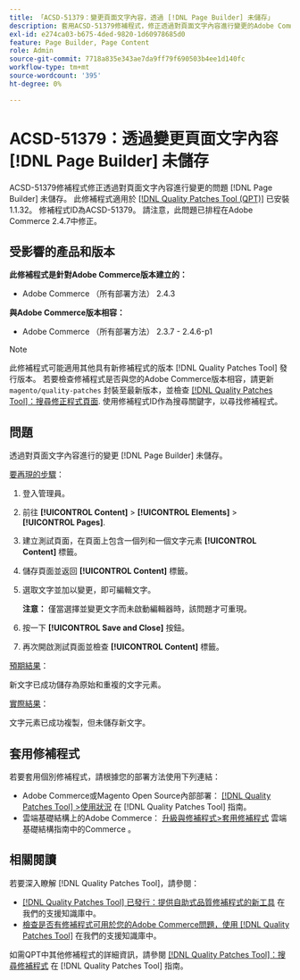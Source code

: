 ```yaml
---
title: 「ACSD-51379：變更頁面文字內容，透過 [!DNL Page Builder] 未儲存」
description: 套用ACSD-51379修補程式，修正透過對頁面文字內容進行變更的Adobe Commerce問題。 [!DNL Page Builder] 未儲存。
exl-id: e274ca03-b675-4ded-9820-1d60978685d0
feature: Page Builder, Page Content
role: Admin
source-git-commit: 7718a835e343ae7da9ff79f690503b4ee1d140fc
workflow-type: tm+mt
source-wordcount: '395'
ht-degree: 0%

---
```


# ACSD-51379：透過變更頁面文字內容 [!DNL Page Builder] 未儲存

ACSD-51379修補程式修正透過對頁面文字內容進行變更的問題 [!DNL Page Builder] 未儲存。 此修補程式適用於 [[!DNL Quality Patches Tool (QPT)]](/help/announcements/adobe-commerce-announcements/magento-quality-patches-released-new-tool-to-self-serve-quality-patches.md) 已安裝1.1.32。 修補程式ID為ACSD-51379。 請注意，此問題已排程在Adobe Commerce 2.4.7中修正。

## 受影響的產品和版本

**此修補程式是針對Adobe Commerce版本建立的：**

* Adobe Commerce （所有部署方法） 2.4.3

**與Adobe Commerce版本相容：**

* Adobe Commerce （所有部署方法） 2.3.7 - 2.4.6-p1

>[!NOTE]
>
>此修補程式可能適用其他具有新修補程式的版本 [!DNL Quality Patches Tool] 發行版本。 若要檢查修補程式是否與您的Adobe Commerce版本相容，請更新 `magento/quality-patches` 封裝至最新版本，並檢查 [[!DNL Quality Patches Tool]：搜尋修正程式頁面](https://experienceleague.adobe.com/tools/commerce-quality-patches/index.html). 使用修補程式ID作為搜尋關鍵字，以尋找修補程式。

## 問題

透過對頁面文字內容進行的變更 [!DNL Page Builder] 未儲存。

<u>要再現的步驟</u>：

1. 登入管理員。
1. 前往 **[!UICONTROL Content]** > **[!UICONTROL Elements]** > **[!UICONTROL Pages]**.
1. 建立測試頁面，在頁面上包含一個列和一個文字元素 **[!UICONTROL Content]** 標籤。
1. 儲存頁面並返回 **[!UICONTROL Content]** 標籤。
1. 選取文字並加以變更，即可編輯文字。

   **注意：** 僅當選擇並變更文字而未啟動編輯器時，該問題才可重現。

1. 按一下 **[!UICONTROL Save and Close]** 按鈕。
1. 再次開啟測試頁面並檢查 **[!UICONTROL Content]** 標籤。

<u>預期結果</u>：

新文字已成功儲存為原始和重複的文字元素。

<u>實際結果</u>：

文字元素已成功複製，但未儲存新文字。

## 套用修補程式

若要套用個別修補程式，請根據您的部署方法使用下列連結：

* Adobe Commerce或Magento Open Source內部部署： [[!DNL Quality Patches Tool] >使用狀況](https://experienceleague.adobe.com/docs/commerce-operations/tools/quality-patches-tool/usage.html) 在 [!DNL Quality Patches Tool] 指南。
* 雲端基礎結構上的Adobe Commerce： [升級與修補程式>套用修補程式](https://experienceleague.adobe.com/docs/commerce-cloud-service/user-guide/develop/upgrade/apply-patches.html) 雲端基礎結構指南中的Commerce 。

## 相關閱讀

若要深入瞭解 [!DNL Quality Patches Tool]，請參閱：

* [[!DNL Quality Patches Tool] 已發行：提供自助式品質修補程式的新工具](/help/announcements/adobe-commerce-announcements/magento-quality-patches-released-new-tool-to-self-serve-quality-patches.md) 在我們的支援知識庫中。
* [檢查是否有修補程式可用於您的Adobe Commerce問題，使用 [!DNL Quality Patches Tool]](/help/support-tools/patches-available-in-qpt-tool/check-patch-for-magento-issue-with-magento-quality-patches.md) 在我們的支援知識庫中。

如需QPT中其他修補程式的詳細資訊，請參閱 [[!DNL Quality Patches Tool]：搜尋修補程式](https://experienceleague.adobe.com/tools/commerce-quality-patches/index.html) 在 [!DNL Quality Patches Tool] 指南。
